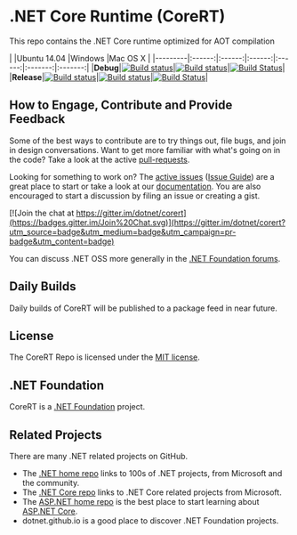# .NET Core Runtime (CoreRT)
This repo contains the .NET Core runtime optimized for AOT compilation

|         |Ubuntu 14.04 |Windows |Mac OS X |
|---------|:------:|:------:|:------:|:------:|:-------:|:-------:|
|**Debug**|[![Build status](http://dotnet-ci.cloudapp.net/job/dotnet_corert/job/master/job/debug_ubuntu/badge/icon)](http://dotnet-ci.cloudapp.net/job/dotnet_corert/job/master/job/debug_ubuntu/)|[![Build status](http://dotnet-ci.cloudapp.net/job/dotnet_corert/job/master/job/debug_windows_nt/badge/icon)](http://dotnet-ci.cloudapp.net/job/dotnet_corert/job/master/job/debug_windows_nt/)|[![Build Status](http://dotnet-ci.cloudapp.net/job/dotnet_corert/job/master/job/debug_osx/badge/icon)](http://dotnet-ci.cloudapp.net/job/dotnet_corert/job/master/job/debug_osx/)|
|**Release**|[![Build status](http://dotnet-ci.cloudapp.net/job/dotnet_corert/job/master/job/release_ubuntu/badge/icon)](http://dotnet-ci.cloudapp.net/job/dotnet_corert/job/master/job/release_ubuntu/)|[![Build status](http://dotnet-ci.cloudapp.net/job/dotnet_corert/job/master/job/release_windows_nt/badge/icon)](http://dotnet-ci.cloudapp.net/job/dotnet_corert/job/master/job/release_windows_nt/)|[![Build Status](http://dotnet-ci.cloudapp.net/job/dotnet_corert/job/master/job/release_osx/badge/icon)](http://dotnet-ci.cloudapp.net/job/dotnet_corert/job/master/job/release_osx/)|

## How to Engage, Contribute and Provide Feedback
Some of the best ways to contribute are to try things out, file bugs, and join in design conversations.
Want to get more familiar with what's going on in the code? Take a look at the active [pull-requests](https://github.com/dotnet/corert/pulls).

Looking for something to work on? The [active issues](https://github.com/dotnet/corert/issues?q=is:open+is:issue+no:assignee) ([Issue Guide](https://github.com/dotnet/corefx/blob/master/Documentation/project-docs/issue-guide.md)) are a great place to start or take a look at our [documentation](https://github.com/dotnet/corert/tree/master/Documentation). You are also encouraged to start a discussion by filing an issue or creating a gist.

[![Join the chat at https://gitter.im/dotnet/corert](https://badges.gitter.im/Join%20Chat.svg)](https://gitter.im/dotnet/corert?utm_source=badge&utm_medium=badge&utm_campaign=pr-badge&utm_content=badge)

You can discuss .NET OSS more generally in the [.NET Foundation forums](http://forums.dotnetfoundation.org).

## Daily Builds
Daily builds of CoreRT will be published to a package feed in near future.

## License
The CoreRT Repo is licensed under the [MIT license](https://github.com/dotnet/corert/blob/master/LICENSE.TXT).

## .NET Foundation
CoreRT is a [.NET Foundation](http://www.dotnetfoundation.org/projects) project.

## Related Projects
There are many .NET related projects on GitHub.
- The [.NET home repo](https://github.com/Microsoft/dotnet) links to 100s of .NET projects, from Microsoft and the community.
- The [.NET Core repo](https://github.com/dotnet/core) links to .NET Core related projects from Microsoft.
- The [ASP.NET home repo](https://github.com/aspnet/home) is the best place to start learning about [ASP.NET Core](http://www.asp.net).
- dotnet.github.io is a good place to discover .NET Foundation projects.
